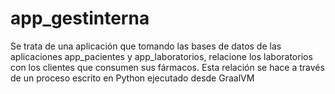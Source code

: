# app_gestinterna
Se trata de una aplicación que tomando las bases de datos de las aplicaciones
app_pacientes y app_laboratorios, relacione los laboratorios con los clientes
que consumen sus fármacos. Esta relación se hace a través de un proceso escrito en
Python ejecutado desde GraalVM
